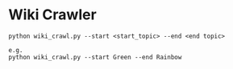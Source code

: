 # Wiki Crawler

```
python wiki_crawl.py --start <start_topic> --end <end topic>

e.g.
python wiki_crawl.py --start Green --end Rainbow
```
